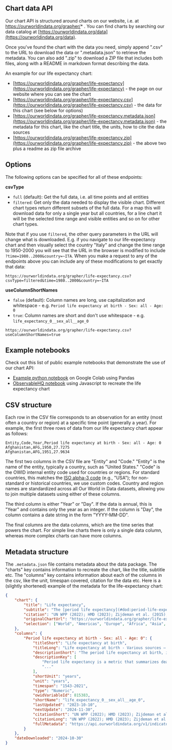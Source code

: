 ## Chart data API

Our chart API is structured around charts on our website, i.e. at https://ourworldindata.org/grapher/* . You can find charts by searching our data catalog at [https://ourworldindata.org/data](https://ourworldindata.org/data).

Once you've found the chart with the data you need, simply append ".csv" to the URL to download the data or ".metadata.json" to retrieve the metadata. You can also add ".zip" to download a ZIP file that includes both files, along with a README in markdown format describing the data.

An example for our life expectancy chart:

- [https://ourworldindata.org/grapher/life-expectancy](https://ourworldindata.org/grapher/life-expectancy) - the page on our website where you can see the chart
- [https://ourworldindata.org/grapher/life-expectancy.csv](https://ourworldindata.org/grapher/life-expectancy.csv) - the data for this chart (see below for options)
- [https://ourworldindata.org/grapher/life-expectancy.metadata.json](https://ourworldindata.org/grapher/life-expectancy.metadata.json) - the metadata for this chart, like the chart title, the units, how to cite the data sources
- [https://ourworldindata.org/grapher/life-expectancy.zip](https://ourworldindata.org/grapher/life-expectancy.zip) - the above two plus a readme as zip file archive

## Options

The following options can be specified for all of these endpoints:

**csvType**

- `full` (default): Get the full data, i.e. all time points and all entities
- `filtered`: Get only the data needed to display the visible chart. Different chart types return different subsets of the full data. For a map this will download data for only a single year but all countries, for a line chart it will be the selected time range and visible entities and so on for other chart types.

Note that if you use `filtered`, the other query parameters in the URL will change what is downloaded. E.g. if you navigate to our life-expectancy chart and then visually select the country "Italy" and change the time range to 1950-2000 you will see that the URL in the browser is modified to include `?time=1980..2000&country=~ITA`. When you make a request to any of the endpoints above you can include any of these modifications to get exactly that data:

```
https://ourworldindata.org/grapher/life-expectancy.csv?csvType=filtered&time=1980..2000&country=~ITA
```

**useColumnShortNames**

- `false` (default): Column names are long, use capitalization and whitespace - e.g. `Period life expectancy at birth - Sex: all - Age: 0`
- `true`: Column names are short and don't use whitespace - e.g. `life_expectancy_0__sex_all__age_0`

```
https://ourworldindata.org/grapher/life-expectancy.csv?useColumnShortNames=true
```

## Example notebooks

Check out this list of public example notebooks that demonstrate the use of our chart API:

- [Example python notebook](https://colab.research.google.com/drive/1HDcqCy6ZZ05IznXzaaP9Blvvp3qoPnP8?usp=sharing) on Google Colab using Pandas
- [ObservableHQ notebook](https://observablehq.com/@owid/recreating-the-life-expectancy-chart) using Javascript to recreate the life expectancy chart

## CSV structure

Each row in the CSV file corresponds to an observation for an entity (most often a country or region) at a specific time point (generally a year). For example, the first three rows of data from our life expectancy chart appear as follows:

```csv
Entity,Code,Year,Period life expectancy at birth - Sex: all - Age: 0
Afghanistan,AFG,1950,27.7275
Afghanistan,AFG,1951,27.9634
```

The first two columns in the CSV file are "Entity" and "Code." "Entity" is the name of the entity, typically a country, such as "United States." "Code" is the OWID internal entity code used for countries or regions. For standard countries, this matches the [ISO alpha-3 code](https://en.wikipedia.org/wiki/ISO_3166-1_alpha-3) (e.g., "USA"); for non-standard or historical countries, we use custom codes. Country and region names are standardized across all Our World in Data datasets, allowing you to join multiple datasets using either of these columns.

The third column is either "Year" or "Day". If the data is annual, this is "Year" and contains only the year as an integer. If the column is "Day", the column contains a date string in the form "YYYY-MM-DD".

The final columns are the data columns, which are the time series that powers the chart. For simple line charts there is only a single data column, whereas more complex charts can have more columns.

## Metadata structure

The `.metadata.json` file contains metadata about the data package. The "charts" key contains information to recreate the chart, like the title, subtitle etc. The "columns" key contains information about each of the columns in the csv, like the unit, timespan covered, citation for the data etc. Here is a (slightly shortened) example of the metadata for the life-expectancy chart:

```json
{
    "chart": {
        "title": "Life expectancy",
        "subtitle": "The [period life expectancy](#dod:period-life-expectancy) at birth, in a given year.",
        "citation": "UN WPP (2022); HMD (2023); Zijdeman et al. (2015); Riley (2005)",
        "originalChartUrl": "https://ourworldindata.org/grapher/life-expectancy",
        "selection": ["World", "Americas", "Europe", "Africa", "Asia", "Oceania"]
    },
    "columns": {
        "Period life expectancy at birth - Sex: all - Age: 0": {
            "titleShort": "Life expectancy at birth",
            "titleLong": "Life expectancy at birth - Various sources – period tables",
            "descriptionShort": "The period life expectancy at birth, in a given year.",
            "descriptionKey": [
                "Period life expectancy is a metric that summarizes death rates across all age groups in one particular year.",
                "..."
            ],
            "shortUnit": "years",
            "unit": "years",
            "timespan": "1543-2021",
            "type": "Numeric",
            "owidVariableId": 815383,
            "shortName": "life_expectancy_0__sex_all__age_0",
            "lastUpdated": "2023-10-10",
            "nextUpdate": "2024-11-30",
            "citationShort": "UN WPP (2022); HMD (2023); Zijdeman et al. (2015); Riley (2005) – with minor processing by Our World in Data",
            "citationLong": "UN WPP (2022); HMD (2023); Zijdeman et al. (2015); Riley (2005) – ...",
            "fullMetadata": "https://api.ourworldindata.org/v1/indicators/815383.metadata.json"
        }
    },
    "dateDownloaded": "2024-10-30"
}
```
